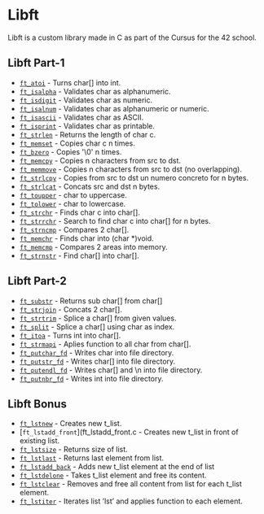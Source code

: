 # Libft

Libft is a custom library made in C as part of the Cursus for the 42 school.

## Libft Part-1

- [`ft_atoi`](ft_atoi.c)                  - Turns char[] into int.
- [`ft_isalpha`](ft_isalpha.c)            - Validates char as alphanumeric.
- [`ft_isdigit`](ft_isdigit.c)            - Validates char as numeric.
- [`ft_isalnum`](ft_isalnum.c)            - Validates char as alphanumeric or numeric.
- [`ft_isascii`](ft_isascii.c)            - Validates char as ASCII.
- [`ft_isprint`](ft_isprint.c)            - Validates char as printable.
- [`ft_strlen`](ft_strlen.c)              - Returns the length of char c.
- [`ft_memset`](ft_memset.c)              - Copies char c n times.
- [`ft_bzero`](ft_bzero.c)                - Copies '\0' n times. 
- [`ft_memcpy`](ft_memcpy.c)              - Copies n characters from src to dst.
- [`ft_memmove`](ft_memmove.c)            - Copies n characters from src to dst (no overlapping).
- [`ft_strlcpy`](ft_strlcpy.c)            - Copies from src to dst un numero concreto for n bytes.
- [`ft_strlcat`](ft_strlcat.c)            - Concats src and dst n bytes.
- [`ft_toupper`](ft_toupper.c)            - char to uppercase.
- [`ft_tolower`](ft_tolower.c)            - char to lowercase.
- [`ft_strchr`](ft_strchr.c)              - Finds char c into char[].
- [`ft_strrchr`](ft_strrchr.c)            - Search to find char c into char[] for n bytes.
- [`ft_strncmp`](ft_strncmp.c)            - Compares 2 char[].
- [`ft_memchr`](ft_memchr.c)              - Finds char into (char *)void.
- [`ft_memcmp`](ft_memcmp.c)              - Compares 2 areas into memory.
- [`ft_strnstr`](ft_strnstr.c)            - Find char[] into char[].

## Libft Part-2
- [`ft_substr`](ft_substr.c)	          - Returns sub char[] from char[]
- [`ft_strjoin`](ft_strjoin.c)	          - Concats 2 char[].
- [`ft_strtrim`](ft_strtrim.c)	          - Splice a char[] from given values.
- [`ft_split`](ft_split.c)	              - Splice a char[] using char as index.
- [`ft_itoa`](ft_itoa.c)	              - Turns int into char[]. 
- [`ft_strmapi`](ft_strmapi.c)            - Aplies function to all char from char[]. 
- [`ft_putchar_fd`](ft_putchar_fd.c)      - Writes char into file directory.
- [`ft_putstr_fd`](ft_putstr_fd.c)        - Writes char[] into file directory.
- [`ft_putendl_fd`](ft_putendl_fd.c)	  - Writes char[] and \n into file directory.
- [`ft_putnbr_fd`](ft_putnbr_fd.c)	      - Writes int into file directory.

## Libft Bonus
- [`ft_lstnew`](ft_lstnew.c)	           - Creates new t_list.
- [`ft_lstadd_front`](ft_lstadd_front.c    - Creates new t_list in front of existing list.
- [`ft_lstsize`](ft_lstsize.c)	           - Returns size of list.
- [`ft_lstlast`](ft_lstlast.c)	           - Returns last element from list.
- [`ft_lstadd_back`](ft_lstadd_back.c)	   - Adds new t_list element at the end of list
- [`ft_lstdelone`](ft_lstdelone.c)	       - Takes t_list element and free its content.
- [`ft_lstclear`](ft_lstclear.c)	       - Removes and free all content from list for each t_list element.
- [`ft_lstiter`](ft_lstiter.c)	           - Iterates list ’lst’ and applies function to each element.
